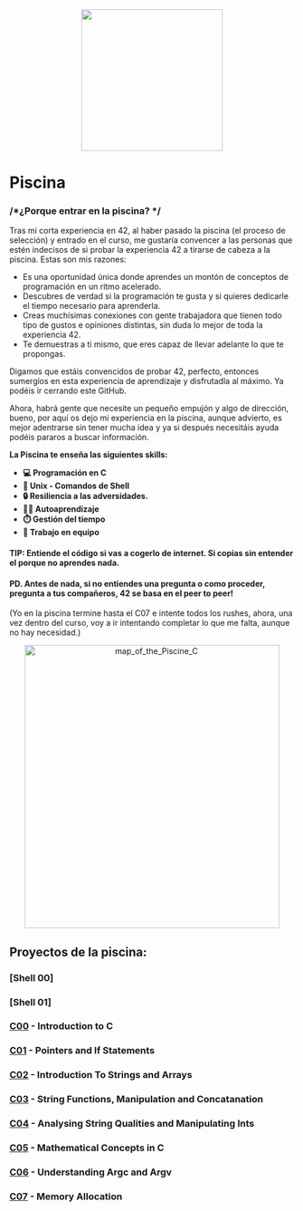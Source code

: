 <div align= "center">
<img src = "https://user-images.githubusercontent.com/114681445/205611972-f2f1201a-c8a9-43b7-8e9a-baf53d8fb399.gif"  width="250">
</div>

# Piscina 

### /*¿Porque entrar en la piscina? */

Tras mi corta experiencia en 42, al haber pasado la piscina (el proceso de selección) y entrado en el curso, me gustaría convencer a las personas que estén indecisos de si probar la experiencia 42 a tirarse de cabeza a la piscina.
Estas son mis razones:
- Es una oportunidad única donde aprendes un montón de conceptos de programación en un ritmo acelerado.
- Descubres de verdad si la programación te gusta y si quieres dedicarle el tiempo necesario para aprenderla.
- Creas muchísimas conexiones con gente trabajadora que tienen todo tipo de gustos e opiniones distintas, sin duda lo mejor de toda la experiencia 42.
- Te demuestras a ti mismo, que eres capaz de llevar adelante lo que te propongas.

Digamos que estáis convencidos de probar 42, perfecto, entonces sumergíos en esta experiencia de aprendizaje y disfrutadla al máximo.
Ya podéis ir cerrando este GitHub.

Ahora, habrá gente que necesite un pequeño empujón y algo de dirección, bueno, por aquí os dejo mi experiencia en la piscina, aunque advierto, es mejor adentrarse sin tener mucha idea y ya si después necesitáis ayuda podéis pararos a buscar información.

**La Piscina te enseña las siguientes skills:**
- **💻 Programación en C**
- **🐧 Unix - Comandos de Shell**
- **🔒 Resiliencia a las adversidades.**
- **👨‍🎓 Autoaprendizaje**
- **⏱️ Gestión del tiempo**
- **💪 Trabajo en equipo**

#### TIP: Entiende el código si vas a cogerlo de internet. Si copias sin entender el porque no aprendes nada.

#### PD. Antes de nada, si no entiendes una pregunta o como proceder, pregunta a tus compañeros, 42 se basa en el peer to peer!

(Yo en la piscina termine hasta el C07 e intente todos los rushes, ahora, una vez dentro del curso, voy a ir intentando completar lo que me falta, aunque no hay necesidad.)
<br>
<div align= "center">
<img width="450" height="500" alt="map_of_the_Piscine_C" src="https://user-images.githubusercontent.com/114681445/205595525-3694de50-b862-4bc3-886b-91fe8b0efe48.png">
</div>

## Proyectos de la piscina: 

### [Shell 00]
### [Shell 01]
### [C00](https://github.com/pasqualerossi/42-Piscine/tree/main/C00%20-%20C07%20Piscine%20Projects/c00) - Introduction to C
### [C01](https://github.com/pasqualerossi/42-Piscine/tree/main/C00%20-%20C07%20Piscine%20Projects/c01) - Pointers and If Statements
### [C02](https://github.com/pasqualerossi/42-Piscine/tree/main/C00%20-%20C07%20Piscine%20Projects/c02) - Introduction To Strings and Arrays
### [C03](https://github.com/pasqualerossi/42-Piscine/tree/main/C00%20-%20C07%20Piscine%20Projects/c03) - String Functions, Manipulation and Concatanation
### [C04](https://github.com/pasqualerossi/42-Piscine/tree/main/C00%20-%20C07%20Piscine%20Projects/c04) - Analysing String Qualities and Manipulating Ints
### [C05](https://github.com/pasqualerossi/42-Piscine/tree/main/C00%20-%20C07%20Piscine%20Projects/c05) - Mathematical Concepts in C
### [C06](https://github.com/pasqualerossi/42-Piscine/tree/main/C00%20-%20C07%20Piscine%20Projects/c06) - Understanding Argc and Argv
### [C07](https://github.com/pasqualerossi/42-Piscine/tree/main/C00%20-%20C07%20Piscine%20Projects/c07) - Memory Allocation
